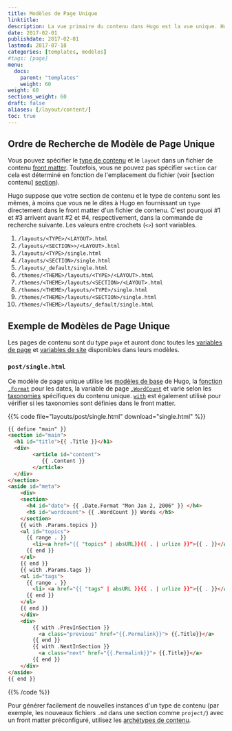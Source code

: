 ```yaml
---
title: Modèles de Page Unique
linktitle:
description: La vue primaire du contenu dans Hugo est la vue unique. Hugo rendra chaque fichier Markdown fourni avec un modèle unique correspondant.
date: 2017-02-01
publishdate: 2017-02-01
lastmod: 2017-07-18
categories: [templates, modèles]
#tags: [page]
menu:
  docs:
    parent: "templates"
    weight: 60
weight: 60
sections_weight: 60
draft: false
aliases: [/layout/content/]
toc: true
---
```


## Ordre de Recherche de Modèle de Page Unique

Vous pouvez spécifier le [type de contenu][content type]  et le `layout` dans un fichier de contenu [front matter][]. Toutefois, vous ne pouvez pas spécifier `section` car cela est déterminé en fonction de l'emplacement du fichier (voir [section contenu] [section]).

Hugo suppose que votre section de contenu et le type de contenu sont les mêmes, à moins que vous ne le dites à Hugo en fournissant un `type` directement dans le front matter d'un fichier de contenu. C'est pourquoi #1 et #3 arrivent avant #2 et #4, respectivement, dans la commande de recherche suivante. Les valeurs entre crochets (`<>`) sont variables.

1. `/layouts/<TYPE>/<LAYOUT>.html`
2. `/layouts/<SECTION>>/<LAYOUT>.html`
3. `/layouts/<TYPE>/single.html`
4. `/layouts/<SECTION>/single.html`
5. `/layouts/_default/single.html`
6. `/themes/<THEME>/layouts/<TYPE>/<LAYOUT>.html`
7. `/themes/<THEME>/layouts/<SECTION>/<LAYOUT>.html`
8. `/themes/<THEME>/layouts/<TYPE>/single.html`
9. `/themes/<THEME>/layouts/<SECTION>/single.html`
10. `/themes/<THEME>/layouts/_default/single.html`

## Exemple de Modèles de Page Unique

Les pages de contenu sont du type `page` et auront donc toutes les [variables de page][pagevars] et [variables de site][site variables] disponibles dans leurs modèles.

### `post/single.html`

Ce modèle de page unique utilise  les [modèles de base][base templates] de Hugo, la [fonction `.Format`][`.Format` function] pour les dates, la variable de page [`.WordCount`][pagevars] et varie selon les [taxonomies][pagetaxonomy] spécifiques du contenu unique. [`with`][] est également utilisé pour vérifier si les taxonomies sont définies dans le front matter.

{{% code file="layouts/post/single.html" download="single.html" %}}
```html
{{ define "main" }}
<section id="main">
  <h1 id="title">{{ .Title }}</h1>
  <div>
        <article id="content">
           {{ .Content }}
        </article>
  </div>
</section>
<aside id="meta">
    <div>
    <section>
      <h4 id="date"> {{ .Date.Format "Mon Jan 2, 2006" }} </h4>
      <h5 id="wordcount"> {{ .WordCount }} Words </h5>
    </section>
    {{ with .Params.topics }}
    <ul id="topics">
      {{ range . }}
        <li><a href="{{ "topics" | absURL}}{{ . | urlize }}">{{ . }}</a> </li>
      {{ end }}
    </ul>
    {{ end }}
    {{ with .Params.tags }}
    <ul id="tags">
      {{ range . }}
        <li> <a href="{{ "tags" | absURL }}{{ . | urlize }}">{{ . }}</a> </li>
      {{ end }}
    </ul>
    {{ end }}
    </div>
    <div>
        {{ with .PrevInSection }}
          <a class="previous" href="{{.Permalink}}"> {{.Title}}</a>
        {{ end }}
        {{ with .NextInSection }}
          <a class="next" href="{{.Permalink}}"> {{.Title}}</a>
        {{ end }}
    </div>
</aside>
{{ end }}
```
{{% /code %}}

Pour générer facilement de nouvelles instances d'un type de contenu (par exemple, les nouveaux fichiers `.md` dans une section comme `project/`) avec un front matter préconfiguré, utilisez les [archétypes de contenu][archetypes].

[archetypes]: /content-management/archetypes/
[base templates]: /templates/base/
[config]: /getting-started/configuration/
[content type]: /content-management/types/
[directory structure]: /getting-started/directory-structure/
[dry]: https://en.wikipedia.org/wiki/Don%27t_repeat_yourself
[`.Format` function]: /functions/format/
[front matter]: /content-management/front-matter/
[pagetaxonomy]: /templates/taxonomy-templates/#displaying-a-single-piece-of-content-s-taxonomies
[pagevars]: /variables/page/
[partials]: /templates/partials/
[section]: /content-management/sections/
[site variables]: /variables/site/
[spf13]: http://spf13.com/
[`with`]: /functions/with/